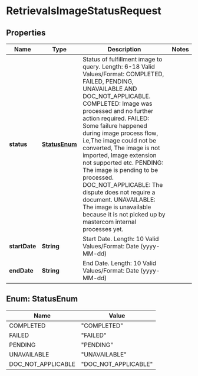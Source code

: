 

# RetrievalsImageStatusRequest


## Properties

| Name | Type | Description | Notes |
|------------ | ------------- | ------------- | -------------|
|**status** | [**StatusEnum**](#StatusEnum) | Status of fulfillment image to query.   Length: 6-18   Valid Values/Format: COMPLETED, FAILED, PENDING, UNAVAILABLE AND DOC_NOT_APPLICABLE.   COMPLETED: Image was processed and no further action required.   FAILED: Some failure happened during image process flow, i.e,The image could not be converted, The image is not imported, Image extension not supported etc.   PENDING: The image is pending to be processed.   DOC_NOT_APPLICABLE: The dispute does not require a document.   UNAVAILABLE: The image is unavailable because it is not picked up by mastercom internal processes yet. |  |
|**startDate** | **String** | Start Date.   Length: 10   Valid Values/Format: Date (yyyy-MM-dd) |  |
|**endDate** | **String** | End Date.   Length: 10   Valid Values/Format: Date (yyyy-MM-dd) |  |



## Enum: StatusEnum

| Name | Value |
|---- | -----|
| COMPLETED | &quot;COMPLETED&quot; |
| FAILED | &quot;FAILED&quot; |
| PENDING | &quot;PENDING&quot; |
| UNAVAILABLE | &quot;UNAVAILABLE&quot; |
| DOC_NOT_APPLICABLE | &quot;DOC_NOT_APPLICABLE&quot; |



